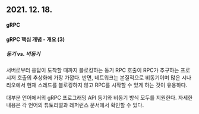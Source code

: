 ## 2021. 12. 18.

#### gRPC

#### gRPC 핵심 개념 - 개요 (3)

##### 동기 vs. 비동기

서버로부터 응답이 도착할 때까지 블로킹하는 동기 RPC 호출이 RPC가 추구하는 프로시저 호출의 추상화에 가장 가깝다. 반면, 네트워크는 본질적으로 비동기이며 많은 시나리오에서 현재 스레드를 블로킹하지 않고 RPC를 시작할 수 있게 하는 것이 유용하다.

대부분 언어에서의 gRPC 프로그래밍 API 동기와 비동기 방식 모두를 지원한다. 자세한 내용은 각 언어의 튜토리얼과 레퍼런스 문서에서 확인할 수 있다.



